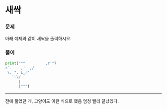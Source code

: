 # 새싹

### 문제
아래 예제와 같이 새싹을 출력하시오.

### 풀이
```python
print("""         ,r'"7
r`-_   ,'  ,/
 \. ". L_r'
   `~\/
      |
      |""")
```

---
전에 풀었던 개, 고양이도 이런 식으로 했음 엄청 빨리 끝났겠다.
